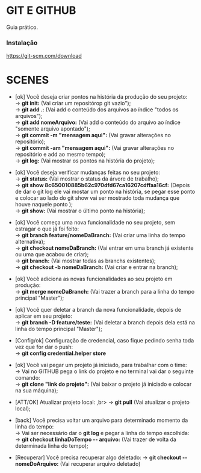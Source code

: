 # GIT E GITHUB

Guia prático.

### Instalação

https://git-scm.com/download

# SCENES

- [ok] Você deseja criar pontos na história da produção do seu projeto:<br>
    -> <strong>git init:</strong> (Vai criar um repositórop git vazio"); <br> 
    -> <strong>git add .:</strong> (Vai add o conteúdo dos arquivos ao índice "todos os arquivos");<br>
    -> <strong>git add nomeArquivo:</strong> (Vai add o conteúdo do arquivo ao índice "somente arquivo apontado");<br>
    -> <strong>git commit -m "mensagem aqui":</strong> (Vai gravar alterações no repositório);<br>
    -> <strong>git commit -am "mensagem aqui":</strong> (Vai gravar alterações no repositório e add ao mesmo tempo);<br>
    -> <strong>git log:</strong> (Vai mostrar os pontos na história do projeto);<br>

- [ok] Você deseja verificar mudanças feitas no seu projeto:<br>
    -> <strong>git status:</strong> (Vai mostrar o status da árvore de trabalho);<br>
    -> <strong>git show 8c650010885b62c970dfd67ca16207cdffaa16cf:</strong> (Depois de dar o git log ele vai mostar um ponto na história, se pegar esse ponto e colocar ao lado do git show vai ser mostrado toda mudança que houve naquele ponto );<br>
    -> <strong>git show:</strong> (Vai mostrar o último ponto na história);<br>

- [ok] Você começa uma nova funcionalidade no seu projeto, sem estragar o que já foi feito:<br>
    -> <strong>git branch feature/nomeDaBranch:</strong> (Vai criar uma linha do tempo alternativa);<br>
    -> <strong>git checkout nomeDaBranch:</strong> (Vai entrar em uma branch já existente ou uma que acabou de criar);<br>
    -> <strong>git branch:</strong> (Vai mostrar todas as branchs existentes);<br>
    -> <strong>git checkout -b nomeDaBranch:</strong> (Vai criar e entrar na branch);<br>

- [ok] Você adiciona as novas funcionalidades ao seu projeto em produção: <br>
    -> <strong>git merge nomeDaBranch:</strong> (Vai trazer a branch para a linha do tempo principal "Master");<br>

- [ok] Você quer deletar a branch da nova funcionalidade, depois de aplicar em seu projeto:<br>
    -> <strong>git branch -D feature/teste:</strong> (Vai deletar a branch depois dela está na linha do tempo principal "Master");<br>

- [Config/ok] Configuração de credencial, caso fique pedindo senha toda vez que for dar o push: <br>
    -> <strong>git config credential.helper store</strong>

- [ok] Você vai pegar um projeto já iniciado, para trabalhar com o time: <br>
    -> Vai no GITHUB pega o link do projeto e no terminal vai dar o seguinte comando: <br>
        -> <strong>git clone "link do projeto":</strong> (Vai baixar o projeto já iniciado e colocar na sua máquina); <br>

- [ATT/OK] Atualizar projeto local: ,br>
    -> <strong>git pull</strong> (Vai atualizar o projeto local);

- [back] Você precisa voltar um arquivo para determinado momento da linha do tempo:<br>
    -> Vai ser necessário dar o <strong>git log</strong> e pegar a linha do tempo escolhida:<br>
        -> <strong>git checkout linhaDoTempo -- arquivo:</strong> (Vai trazer de volta da determinada linha do tempo);<br>

- [Recuperar] Você precisa recuperar algo deletado:
    -> <strong>git checkout -- nomeDoArquivo:</strong> (Vai recuperar arquivo deletado)

    
